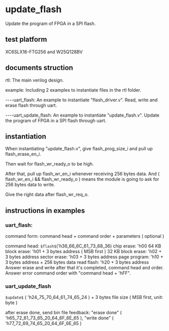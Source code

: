 # update_flash

 Update the program of FPGA in a SPI flash.

## test platform

XC6SLX16-FTG256 and W25Q128BV

## documents struction

rtl: The main verilog design.

example: Including 2 examples to instantiate files in the rtl folder.

----uart_flash: An example to instantiate "flash_driver.v". Read, write and erase flash through uart.

----uart_update_flash: An example to instantiate "update_flash.v". Update the program of FPGA in a SPI flash through uart.

## instantiation

When instantiating "update_flash.v", give flash_prog_size_i and pull up flash_erase_en_i. 

Then wait for flash_wr_ready_o to be high. 

After that, pull up flash_wr_en_i whenever receiving 256 bytes data. And ( flash_wr_en_i && flash_wr_ready_o ) means the module is going to ask for 256 bytes data to write.

Give the right data after flash_wr_req_o.

## instructions in examples

### uart_flash:

command form: command head + command order + parameters ( optional )

command head: `$flash$`('h36_66_6C_61_73_68_36)
chip erase: 'h00
64 KB block erase: 'h01 + 3 bytes address ( MSB first )
32 KB block erase: 'h02 + 3 bytes address
sector erase: 'h03 + 3 bytes address
page program: 'h10 + 3 bytes address + 256 bytes data
read flash: 'h20 + 3 bytes address
Answer erase and write after that it's completed, command head and order.
Answer error command order with "command head + 'hFF".

### uart_update_flash

`$update$` ( 'h24_75_70_64_61_74_65_24 ) + 3 bytes file size ( MSB first, unit: byte )

after erase done, send bin file
feedback: "erase done" ( 'h65_72_61_73_65_20_64_6F_6E_65 ), "write done" ( 'h77_72_69_74_65_20_64_6F_6E_65 )
